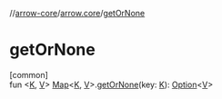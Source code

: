 //[arrow-core](../../index.md)/[arrow.core](index.md)/[getOrNone](get-or-none.md)

# getOrNone

[common]\
fun &lt;[K](get-or-none.md), [V](get-or-none.md)&gt; [Map](https://kotlinlang.org/api/latest/jvm/stdlib/kotlin.collections/-map/index.html)&lt;[K](get-or-none.md), [V](get-or-none.md)&gt;.[getOrNone](get-or-none.md)(key: [K](get-or-none.md)): [Option](-option/index.md)&lt;[V](get-or-none.md)&gt;
